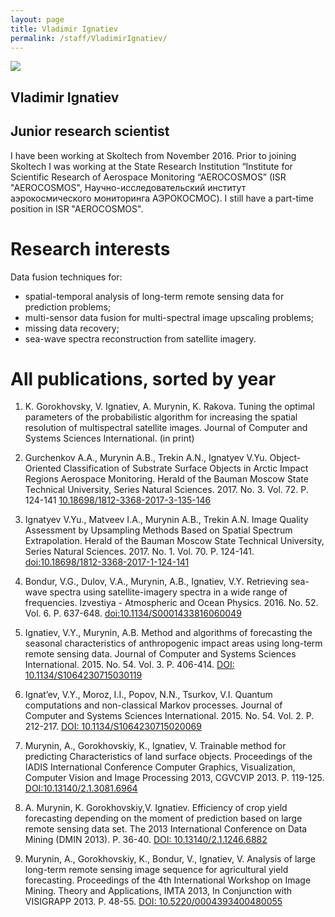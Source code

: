 ```yaml
---
layout: page
title: Vladimir Ignatiev
permalink: /staff/VladimirIgnatiev/
---
```


![](/staff/VladimirIgnatiev.bmp)

## Vladimir Ignatiev

## Junior research scientist

I have been working at Skoltech from November 2016. Prior to joining Skoltech I was working at the State Research Institution “Institute for Scientific Research of Aerospace Monitoring “AEROCOSMOS” (ISR "AEROCOSMOS", Научно-исследовательский институт аэрокосмического мониторинга АЭРОКОСМОС). I still have a part-time position in ISR "AEROCOSMOS".

# Research interests

Data fusion techniques for: 
- spatial-temporal analysis of long-term remote sensing data for prediction problems; 
- multi-sensor data fusion for multi-spectral image upscaling problems; 
- missing data recovery; 
- sea-wave spectra reconstruction from satellite imagery.

# All publications, sorted by year

1. K. Gorokhovsky, V. Ignatiev, A. Murynin, K. Rakova. Tuning the optimal parameters of the probabilistic algorithm for increasing the spatial resolution of multispectral satellite images. Journal of Computer and Systems Sciences International. (in print)

2. Gurchenkov A.A., Murynin A.B., Trekin A.N., Ignatyev V.Yu. Object-Oriented Classification of Substrate Surface Objects in Arctic Impact Regions Aerospace Monitoring. Herald of the Bauman Moscow State Technical University, Series Natural Sciences. 2017. No. 3. Vol. 72. P. 124-141 [10.18698/1812-3368-2017-3-135-146](http://vestniken.ru/eng/catalog/it/sysan/763.html)

3. Ignatyev V.Yu., Matveev I.A., Murynin A.B., Trekin A.N. Image Quality Assessment by Upsampling Methods Based on Spatial Spectrum Extrapolation. Herald of the Bauman Moscow State Technical University, Series Natural Sciences. 2017. No. 1. Vol. 70. P. 124-141. [doi:10.18698/1812-3368-2017-1-124-141](http://vestniken.ru/eng/catalog/it/sysan/742.html)

4. Bondur, V.G., Dulov, V.A., Murynin, A.B., Ignatiev, V.Y. Retrieving sea-wave spectra using satellite-imagery spectra in a wide range of frequencies. Izvestiya - Atmospheric and Ocean Physics. 2016. No. 52. Vol. 6. P. 637-648. [doi:10.1134/S0001433816060049](https://www.scopus.com/inward/record.uri?eid=2-s2.0-85010081538&doi=10.1134%2fS0001433816060049&partnerID=40&md5=6c889e1be27194cd7a6915114ab00962)

5. Ignatiev, V.Y., Murynin, A.B. Method and algorithms of forecasting the seasonal characteristics of anthropogenic impact areas using long-term remote sensing data. Journal of Computer and Systems Sciences International. 2015. No. 54. Vol. 3. P. 406-414. [DOI: 10.1134/S1064230715030119](https://www.scopus.com/inward/record.uri?eid=2-s2.0-84938066258&doi=10.1134%2fS1064230715030119&partnerID=40&md5=c20b3b9995e528c991ac6088695babba)

6. Ignat’ev, V.Y., Moroz, I.I., Popov, N.N., Tsurkov, V.I. Quantum computations and non-classical Markov processes. Journal of Computer and Systems Sciences International. 2015. No. 54. Vol. 2. P. 212-217. [DOI: 10.1134/S1064230715020069](https://www.scopus.com/inward/record.uri?eid=2-s2.0-84928264001&doi=10.1134%2fS1064230715020069&partnerID=40&md5=1b11d04ed665693f0989c247339725de)

7. Murynin, A., Gorokhovskiy, K., Ignatiev, V. Trainable method for predicting Characteristics of land surface objects. Proceedings of the IADIS International Conference Computer Graphics, Visualization, Computer Vision and Image Processing 2013, CGVCVIP 2013. P. 119-125. [DOI:10.13140/2.1.3081.6964](https://www.researchgate.net/publication/268512191_TRAINABLE_METHOD_FOR_PREDICTING_CHARACTERISTICS_OF_LAND_SURFACE_OBJECTS)

8. A. Murynin, K. Gorokhovskiy,V. Ignatiev. Efficiency of crop yield forecasting depending on the moment of prediction based on large remote sensing data set. The 2013 International Conference on Data Mining (DMIN 2013). P. 36-40. [DOI: 10.13140/2.1.1246.6882](https://www.researchgate.net/publication/268512234_Efficiency_of_crop_yield_forecasting_depending_on_the_moment_of_prediction_based_on_large_remote_sensing_data_set)

9. Murynin, A., Gorokhovskiy, K., Bondur, V., Ignatiev, V. Analysis of large long-term remote sensing image sequence for agricultural yield forecasting. Proceedings of the 4th International Workshop on Image Mining. Theory and Applications, IMTA 2013, In Conjunction with VISIGRAPP 2013. P. 48-55. [DOI: 10.5220/0004393400480055](http://www.scitepress.org/DigitalLibrary/PublicationsDetail.aspx?ID=OaJK8PwATYc=&t=1)
